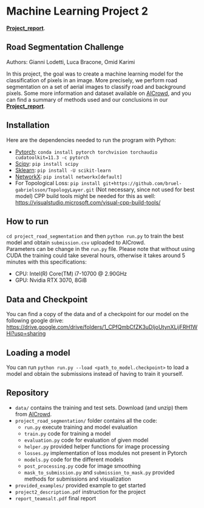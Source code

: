 # Machine Learning Project 2

[**Project_report**](https://github.com/Gianniii/AICrowd-RoadSegmentation-Challenge/blob/main/Project_report.pdf).

## Road Segmentation Challenge

Authors: Gianni Lodetti, Luca Bracone, Omid Karimi

In this project, the goal was to create a machine learning model for the classification of pixels in an image. More precisely, we perform road segmentation on a set of aerial images to classify road and background pixels. Some more information and dataset available on [AICrowd](https://www.aicrowd.com/challenges/epfl-ml-road-segmentation), and you can find a summary of methods used and our conclusions in our [**Project_report**](https://github.com/Gianniii/AICrowd-RoadSegmentation-Challenge/blob/main/Project_report.pdf).

## Installation
Here are the dependencies needed to run the program with Python:

- [Pytorch](https://pytorch.org/): ```conda install pytorch torchvision torchaudio cudatoolkit=11.3 -c pytorch```
- [Scipy](https://scipy.org/install/): ```pip install scipy```
- [Sklearn](https://scikit-learn.org/stable/install.html): ```pip install -U scikit-learn```
- [NetworkX](https://networkx.org/documentation/stable/install.html): ```pip install networkx[default]``` 
- For Topological Loss: ```pip install git+https://github.com/bruel-gabrielsson/TopologyLayer.git``` 
    (Not necessary, since not used for best model) CPP build tools might be needed for this as well: https://visualstudio.microsoft.com/visual-cpp-build-tools/

## How to run
`cd project_road_segmentation` and then ```python run.py``` to train the best model and obtain ```submission.csv``` uploaded to AICrowd. </br >
Parameters can be change in the ```run.py``` file.
Please note that without using CUDA the training could take several hours, otherwise it takes around 5 minutes with this specifications: </br >
- CPU: Intel(R) Core(TM) i7-10700 @ 2.90GHz
- GPU: Nvidia RTX 3070, 8GiB

## Data and Checkpoint
You can find a copy of the data and of a checkpoint for our model on the following google drive:
https://drive.google.com/drive/folders/1_CPfQmbCfZK3uDIjoUtynXLijFRH1WHi?usp=sharing

## Loading a model
You can run `python run.py --load <path_to_model.checkpoint>` to load a model and obtain the submissions instead of having to train it yourself.

## Repository
- ```data/``` contains the training and test sets. Download (and unzip) them from [AICrowd](https://www.aicrowd.com/challenges/epfl-ml-road-segmentation/dataset_files).
- ```project_road_segmentation/``` folder contains all the code:
  - ```run.py``` execute training and model evaluation
  - ```train.py``` code for training a model
  - ```evaluation.py``` code for evaluation of given model
  - ```helper.py``` provided helper functions for image processing
  - ```losses.py``` implementation of loss modules not present in Pytorch
  - ```models.py``` code for the different models
  - ```post_processing.py``` code for image smoothing
  - ```mask_to_submission.py``` and ```submission_to_mask.py``` provided methods for submissions and visualization
- ```provided_examples/``` provided example to get started
- ```project2_description.pdf``` instruction for the project
- ```report_teamsalt.pdf``` final report 
